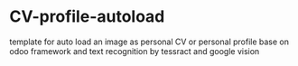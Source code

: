 # CV-profile-autoload
template for auto load an image as personal CV or personal profile
base on odoo framework and text recognition by tessract and google vision
